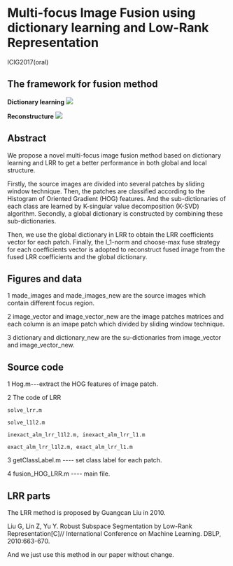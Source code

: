 # Multi-focus Image Fusion using dictionary learning and Low-Rank Representation

ICIG2017(oral)

## The framework for fusion method
<b>Dictionary learning</b>
![](https://github.com/exceptionLi/imagefusion_dllrr/blob/master/framework/dictionary_learning.png)

<b>Reconstructure</b>
![](https://github.com/exceptionLi/imagefusion_dllrr/blob/master/framework/reconstructure.png)


## Abstract
We propose a novel multi-focus image fusion method based on dictionary learning and LRR to get a better performance in both global and local structure. 

Firstly, the source images are divided into several patches by sliding window technique. Then, the patches are classified according to the Histogram of Oriented Gradient (HOG) features. And the sub-dictionaries of each class are learned by K-singular value decomposition (K-SVD) algorithm. Secondly, a global dictionary is constructed by combining these sub-dictionaries. 

Then, we use the global dictionary in LRR to obtain the LRR coefficients vector for each patch. Finally, the l_1-norm and choose-max fuse strategy for each coefficients vector is adopted to reconstruct fused image from the fused LRR coefficients and the global dictionary. 


## Figures and data
1 made_images and made_images_new are the source images which contain different focus region.

2 image_vector and image_vector_new are the image patches matrices and each column is an imape patch which divided by sliding window technique.

3 dictionary and dictionary_new are the su-dictionaries from image_vector and image_vector_new.


## Source code
1 Hog.m---extract the HOG features of image patch.

2 The code of LRR

	solve_lrr.m

	solve_l1l2.m

	inexact_alm_lrr_l1l2.m, inexact_alm_lrr_l1.m

	exact_alm_lrr_l1l2.m, exact_alm_lrr_l1.m
	

3 getClassLabel.m ---- set class label for each patch.

4 fusion_HOG_LRR.m ---- main file.

## LRR parts
The LRR method is proposed by Guangcan Liu in 2010.

Liu G, Lin Z, Yu Y. Robust Subspace Segmentation by Low-Rank Representation[C]// International Conference on Machine Learning. DBLP, 2010:663-670.

And we just use this method in our paper without change.

